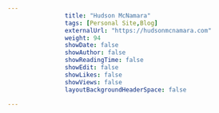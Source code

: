 ---
                title: "Hudson McNamara"
                tags: [Personal Site,Blog]
                externalUrl: "https://hudsonmcnamara.com"
                weight: 94
                showDate: false
                showAuthor: false
                showReadingTime: false
                showEdit: false
                showLikes: false
                showViews: false
                layoutBackgroundHeaderSpace: false
                ---
